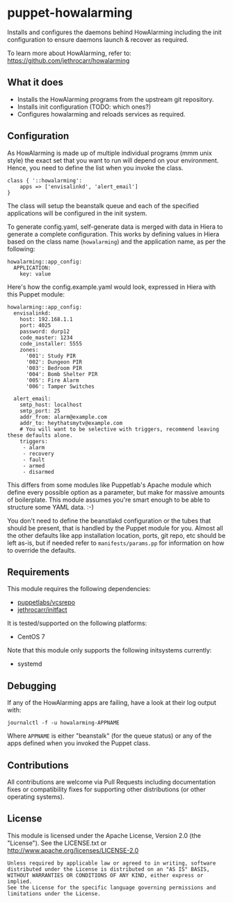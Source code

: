 # puppet-howalarming

Installs and configures the daemons behind HowAlarming including the init
configuration to ensure daemons launch & recover as required.

To learn more about HowAlarming, refer to:
https://github.com/jethrocarr/howalarming


## What it does

* Installs the HowAlarming programs from the upstream git repository.
* Installs init configuration (TODO: which ones?)
* Configures howalarming and reloads services as required.


## Configuration

As HowAlarming is made up of multiple individual programs (mmm unix style) the
exact set that you want to run will depend on your environment. Hence, you
need to define the list when you invoke the class.

    class { '::howalarming':
        apps => ['envisalinkd', 'alert_email']
    }

The class will setup the beanstalk queue and each of the specified applications
will be configured in the init system.

To generate config.yaml, self-generate data is merged with data in Hiera to
generate a complete configuration. This works by defining values in Hiera based
on the class name (`howalarming`) and the application name, as per the following:

    howalarming::app_config:
      APPLICATION:
        key: value

Here's how the config.example.yaml would look, expressed in Hiera with this
Puppet module:

    howalarming::app_config:
      envisalinkd:
        host: 192.168.1.1
        port: 4025
        password: durp12
        code_master: 1234
        code_installer: 5555
        zones:
          '001': Study PIR
          '002': Dungeon PIR
          '003': Bedroom PIR
          '004': Bomb Shelter PIR
          '005': Fire Alarm
          '006': Tamper Switches
      
      alert_email:
        smtp_host: localhost
        smtp_port: 25
        addr_from: alarm@example.com
        addr_to: heythatsmytv@example.com
        # You will want to be selective with triggers, recommend leaving these defaults alone.
        triggers:
         - alarm
         - recovery
         - fault
         - armed
         - disarmed

This differs from some modules like Puppetlab's Apache module which define
every possible option as a parameter, but make for massive amounts of
boilerplate. This module assumes you're smart enough to be able to structure
some YAML data. :-)

You don't need to define the beanstlakd configuration or the tubes that should
be present, that is handled by the Puppet module for you. Almost all the other
defaults like app installation location, ports, git repo, etc should be left
as-is, but if needed refer to `manifests/params.pp` for information on how to
override the defaults.



## Requirements

This module requires the following dependencies:

* [puppetlabs/vcsrepo](https://forge.puppetlabs.com/puppetlabs/vcsrepo)
* [jethrocarr/initfact](https://forge.puppetlabs.com/jethrocarr/initfact)

It is tested/supported on the following platforms:

* CentOS 7


Note that this module only supports the following initsystems currently:

* systemd


## Debugging

If any of the HowAlarming apps are failing, have a look at their log output with:

    journalctl -f -u howalarming-APPNAME

Where `APPNAME` is either "beanstalk" (for the queue status) or any of the apps
defined when you invoked the Puppet class.


## Contributions

All contributions are welcome via Pull Requests including documentation fixes or
compatibility fixes for supporting other distributions (or other operating
systems).


## License

This module is licensed under the Apache License, Version 2.0 (the "License").
See the LICENSE.txt or http://www.apache.org/licenses/LICENSE-2.0

    Unless required by applicable law or agreed to in writing, software
    distributed under the License is distributed on an "AS IS" BASIS,
    WITHOUT WARRANTIES OR CONDITIONS OF ANY KIND, either express or implied.
    See the License for the specific language governing permissions and
    limitations under the License.


